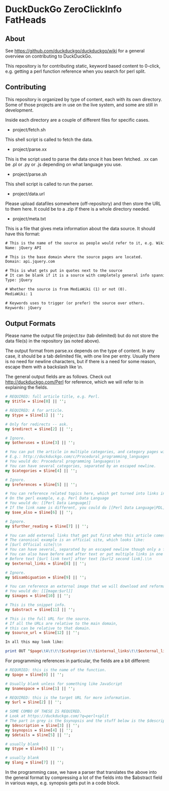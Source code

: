 DuckDuckGo ZeroClickInfo FatHeads
=================================

About
-----

See https://github.com/duckduckgo/duckduckgo/wiki for a general overview on contributing to DuckDuckGo.

This repository is for contributing static, keyword based content to 0-click, e.g. getting a perl function reference when you search for perl split. 


Contributing
------------

This repository is organized by type of content, each with its own directory. Some of those projects are in use on the live system, and some are still in development.

Inside each directory are a couple of different files for specific cases. 

* project/fetch.sh

This shell script is called to fetch the data. 

* project/parse.xx

This is the script used to parse the data once it has been fetched. .xx can be .pl or .py or .js depending on what language you use.

* project/parse.sh

This shell script is called to run the parser. 

* project/data.url

Please upload datafiles somewhere (off-repository) and then store the URL to them here. It could be to a .zip if there is a whole directory needed.

* project/meta.txt

This is a file that gives meta information about the data source. It should have this format:

```txt
# This is the name of the source as people would refer to it, e.g. Wikipedia or PerlDoc
Name: jQuery API

# This is the base domain where the source pages are located.
Domain: api.jquery.com

# This is what gets put in quotes next to the source
# It can be blank if it is a source with completely general info spanning many types of topics like Facebook.
Type: jQuery

# Whether the source is from MediaWiki (1) or not (0).
MediaWiki: 1

# Keywords uses to trigger (or prefer) the source over others.
Keywords: jQuery
```

Output Formats
--------------

Please name the output file project.tsv (tab delimited) but do not store the data file(s) in the repository (as noted above).

The output format from parse.xx depends on the type of content. In any case, it should be a tab delimited file, with one line per entry. Usually there is no need for newline characters, but if there is a need for some reason, escape them with a backslash like \\n.


The general output fields are as follows. Check out http://duckduckgo.com/Perl for reference, which we will refer to in explaining the fields.

```perl
# REQUIRED: full article title, e.g. Perl.
my $title = $line[0] || '';

# REQUIRED: A for article.
my $type = $line[1] || '';

# Only for redirects -- ask.
my $redirect = $line[2] || '';

# Ignore.
my $otheruses = $line[3] || '';

# You can put the article in multiple categories, and category pages will be created automatically.
# E.g.: http://duckduckgo.com/c/Procedural_programming_languages
# You would do: Procedural programming languages\\n
# You can have several categories, separated by an escaped newline.
my $categories = $line[4] || '';

# Ignore.
my $references = $line[5] || '';

# You can reference related topics here, which get turned into links in the 0-click box.
# On the perl example, e.g. Perl Data Language
# You would do: [[Perl Data Language]]
# If the link name is different, you could do [[Perl Data Language|PDL]]
my $see_also = $line[6] || '';

# Ignore.
my $further_reading = $line[7] || '';

# You can add external links that get put first when this article comes out.
# The canonical example is an official site, which looks like:
# [$url Official site]\\n
# You can have several, separated by an escaped newline though only a few will be used.
# You can also have before and after text or put multiple links in one like this.
# Before text [$url link text] after text [$url2 second link].\\n
my $external_links = $line[8] || '';

# Ignore.
my $disambiguation = $line[9] || '';

# You can reference an external image that we will download and reformat for display.
# You would do: [[Image:$url]]
my $images = $line[10] || '';

# This is the snippet info.
my $abstract = $line[11] || '';

# This is the full URL for the source.
# If all the URLs are relative to the main domain, 
# this can be relative to that domain.
my $source_url = $line[12] || '';

In all this may look like:

print OUT "$page\tA\t\t\t$categories\t\t$internal_links\t\t$external_links\t\t$images\t$abstract\t$relative_url\n";
```

For programming references in particular, the fields are a bit different:

```perl
# REQURIED: this is the name of the function.
my $page = $line[0] || '';

# Usually blank unless for something like JavaScript
my $namespace = $line[1] || '';

# REQUIRED: this is the target URL for more information.
my $url = $line[2] || '';

# SOME COMBO OF THESE IS REQUIRED.
# Look at https://duckduckgo.com/?q=perl+split
# The part in grey is the $synopsis and the stuff below is the $description
my $description = $line[3] || '';
my $synopsis = $line[4] || '';
my $details = $line[5] || '';

# usually blank
my $type = $line[6] || '';

# usually blank
my $lang = $line[7] || '';
```

In the programming case, we have a parser that translates the above into the general format by compressing a lot of the fields into the $abstract field in various ways, e.g. synopsis gets put in a code block.